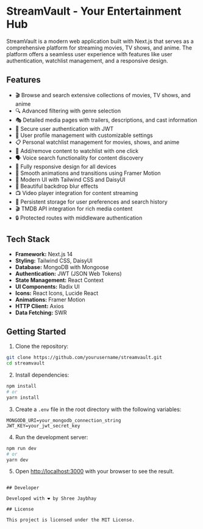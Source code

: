# StreamVault - Your Entertainment Hub

StreamVault is a modern web application built with Next.js that serves as a comprehensive platform for streaming movies, TV shows, and anime. The platform offers a seamless user experience with features like user authentication, watchlist management, and a responsive design.

## Features

- 🎬 Browse and search extensive collections of movies, TV shows, and anime
- 🔍 Advanced filtering with genre selection
- 🎭 Detailed media pages with trailers, descriptions, and cast information
- 🔐 Secure user authentication with JWT
- 👤 User profile management with customizable settings
- 📋 Personal watchlist management for movies, shows, and anime
- 🎯 Add/remove content to watchlist with one click
- 🗣️ Voice search functionality for content discovery
- 📱 Fully responsive design for all devices
- 💫 Smooth animations and transitions using Framer Motion
- 🎨 Modern UI with Tailwind CSS and DaisyUI
- 🌙 Beautiful backdrop blur effects
- 📺 Video player integration for content streaming
- 🔄 Persistent storage for user preferences and search history
- 🎬 TMDB API integration for rich media content
- 🔒 Protected routes with middleware authentication

## Tech Stack

- **Framework:** Next.js 14
- **Styling:** Tailwind CSS, DaisyUI
- **Database:** MongoDB with Mongoose
- **Authentication:** JWT (JSON Web Tokens)
- **State Management:** React Context
- **UI Components:** Radix UI
- **Icons:** React Icons, Lucide React
- **Animations:** Framer Motion
- **HTTP Client:** Axios
- **Data Fetching:** SWR

## Getting Started

1. Clone the repository:
```bash
git clone https://github.com/yourusername/streamvault.git
cd streamvault
```

2. Install dependencies:
```bash
npm install
# or
yarn install
```

3. Create a `.env` file in the root directory with the following variables:
```env
MONGODB_URI=your_mongodb_connection_string
JWT_KEY=your_jwt_secret_key
```

4. Run the development server:
```bash
npm run dev
# or
yarn dev
```

5. Open [http://localhost:3000](http://localhost:3000) with your browser to see the result.
```

## Developer

Developed with ❤️ by Shree Jaybhay

## License

This project is licensed under the MIT License.

